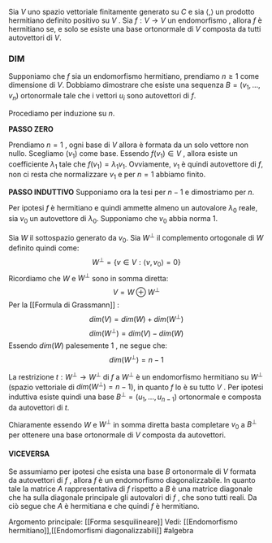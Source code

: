 Sia $V$ uno spazio vettoriale finitamente generato su $C$ e sia $\langle , \rangle$ un prodotto hermitiano definito positivo su $V$ .
Sia $f: V\to V$ un endomorfismo , allora $f$ è hermitiano se, e solo se esiste una base ortonormale di $V$ composta da tutti autovettori di $V$.

### DIM
Supponiamo che $f$ sia un endomorfismo hermitiano, prendiamo $n\ge 1$ come dimensione di $V$.
Dobbiamo  dimostrare che  esiste  una  sequenza $B=(v_{1},\ldots,v_{n})$ ortonormale tale  che i vettori $u_{i}$  sono   autovettori di $f$.

Procediamo per  induzione su $n$.

**PASSO ZERO**

Prendiamo $n=1$ , ogni base di $V$ allora è formata da un solo vettore non nullo.
Scegliamo $(v_{1})$ come base.
Essendo $f(v_{1})\in V$ , allora esiste un coefficiente $\lambda_{1}$ tale che $f(v_{1})= \lambda_{1}v_{1}$.
Ovviamente, $v_{1}$ è quindi autovettore di $f$, non ci resta che normalizzare $v_{1}$ e per $n=1$ abbiamo finito.

**PASSO INDUTTIVO**
Supponiamo ora la tesi per $n-1$ e dimostriamo per $n$.

Per ipotesi $f$ è hermitiano e quindi ammette almeno un autovalore $\lambda_{0}$ reale, sia $v_{0}$ un autovettore di $\lambda_{0}$.
Supponiamo che $v_{0}$ abbia norma 1.

Sia $W$ il sottospazio generato da $v_{0}$.
Sia $W^\perp$ il complemento ortogonale di $W$ definito quindi come:$$W^{\perp}=\{ v \in V : \langle v,v_{0}\rangle = 0 \}$$
Ricordiamo che $W$ e $W^\perp$ sono in somma diretta:$$V = W\oplus W^{\perp}$$
Per la [[Formula di Grassmann]] :$$dim(V)= dim(W)+dim(W^{\perp})$$
$$dim(W^{\perp})=dim(V)-dim(W)$$
Essendo $dim(W)$ palesemente 1 , ne segue che:
$$dim(W^{\perp})= n-1$$

La restrizione $t: W^{\perp}\to W^{\perp}$ di $f$ a $W^{\perp}$ è un endomorfismo hermitiano su $W^{\perp}$ (spazio vettoriale di $dim(W^{\perp})=n-1$), in quanto $f$ lo è su tutto $V$ .
Per ipotesi induttiva esiste quindi una base $B^{\perp}=(u_{1},\ldots,u_{n-1})$ ortonormale e composta da autovettori di $t$.

Chiaramente essendo $W$ e $W^{\perp}$ in somma diretta basta completare $v_{0}$ a $B^{\perp}$  per ottenere una base ortonormale di $V$ composta da autovettori.

#### VICEVERSA
Se assumiamo per ipotesi che esista una base $B$ ortonormale di $V$ formata da autovettori di $f$ , allora $f$ è un endomorfismo diagonalizzabile.
In quanto tale la matrice $A$ rappresentativa  di $f$ rispetto  a $B$ è una matrice diagonale che ha sulla diagonale principale gli autovalori di $f$ , che sono tutti  reali.
Da ciò segue che $A$ è hermitiana e che quindi $f$ è hermitiano.

Argomento principale: [[Forma sesquilineare]]
Vedi: [[Endomorfismo hermitiano]],[[Endomorfismi diagonalizzabili]]
#algebra 